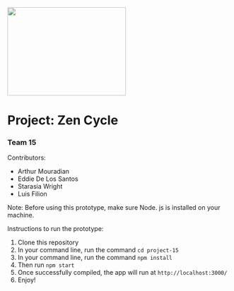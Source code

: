 
<img src="https://user-images.githubusercontent.com/17861084/108796141-0bc48d80-7556-11eb-98d0-3466c7e91661.jpg" width="268" height="200">

# Project: Zen Cycle
### Team 15

Contributors:
- Arthur Mouradian
- Eddie De Los Santos
- Starasia Wright
- Luis Filion

Note: Before using this prototype, make sure Node. js is installed on your machine.

Instructions to run the prototype:
1. Clone this repository
2. In your command line, run the command `cd project-15`
3. In your command line, run the command `npm install`
4. Then run `npm start`
5. Once successfully compiled, the app will run at `http://localhost:3000/`
6. Enjoy!
